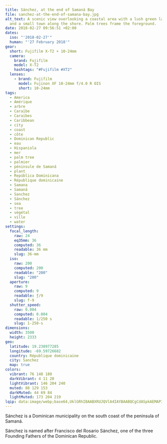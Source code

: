 ```yaml
---
title: Sánchez, at the end of Samaná Bay
file: sanchez-at-the-end-of-samana-bay.jpg
alt_text: A scenic view overlooking a coastal area with a lush green landscape
  and a small town along the shore. Palm trees frame the foreground.
date: 2018-02-27 09:56:51 +02:00
dates:
  iso: "'2018-02-27'"
  human: "'27 February 2018'"
gear:
  short: Fujifilm X-T2 + 10-24mm
  camera:
    brand: Fujifilm
    model: X-T2
    hashtags: "#Fujifilm #XT2"
  lenses:
    - brand: Fujifilm
      model: Fujinon XF 10-24mm f/4.0 R OIS
      short: 10-24mm
tags:
  - America
  - Amérique
  - arbre
  - Caraïbe
  - Caraïbes
  - Caribbean
  - city
  - coast
  - côte
  - Dominican Republic
  - eau
  - Hispaniola
  - mer
  - palm tree
  - palmier
  - péninsule de Samaná
  - plant
  - República Dominicana
  - République dominicaine
  - Samana
  - Samaná
  - Sanchez
  - Sánchez
  - sea
  - tree
  - végétal
  - ville
  - water
settings:
  focal_length:
    raw: 24
    eq35mm: 36
    computed: 36
    readable: 36 mm
    slug: 36-mm
  iso:
    raw: 200
    computed: 200
    readable: "200"
    slug: "200"
  aperture:
    raw: 9
    computed: 9
    readable: ƒ/9
    slug: f-9
  shutter_speed:
    raw: 0.004
    computed: 0.004
    readable: 1/250 s
    slug: 1-250-s
dimensions:
  width: 3500
  height: 2333
geo:
  latitude: 19.238977285
  longitude: -69.59726682
  country: République dominicaine
  city: Sanchez
  map: true
colors:
  vibrant: 76 148 180
  darkVibrant: 4 11 20
  lightVibrant: 146 204 240
  muted: 88 129 153
  darkMuted: 44 69 84
  lightMuted: 173 204 219
lqip: data:image/webp;base64,UklGRhIBAABXRUJQVlA4IAYBAABQCgCdASpkAEMAP3Gyy140ubM0LNN4wzAuCWU7f1gAqgAEV2Uf1eCM6qx8DsuTA3z/28BfjuM5T/Yto4KtXvnbSDjUXq2qXXh1bJAdBgPSxzzq6nFg+smvWhFQAM0+Icp9yRqj2gsJeXra7lJ6eLlflrdz411hTmMumuOEpCBNa5BMuNKIiMO4tr2XpvCYLlT7paCObI8A0sMxgaDGFcuvoJRXEkkh6Vwr8iAjBLlhDE1UnOfOTJ9MoD8DQ5Wf+GqzDinpsYJe78T8GVDz6Q1e24VmJtC8+x3MJaygPY06SV/HknNrVsmBWaFr3XhCA9Eg6NesEmebXGj3twhZCLy3f14QyAAA
---
```


Sánchez is a Dominican municipality on the south coast of the peninsula of Samaná. 

Sánchez is named after Francisco del Rosario Sánchez, one of the three Founding Fathers of the Dominican Republic.
